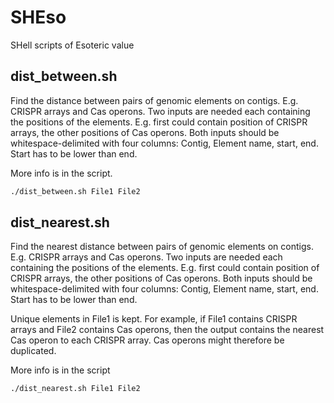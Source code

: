# SHEso

SHell scripts of Esoteric value

## dist_between.sh
Find the distance between pairs of genomic elements on contigs. E.g. CRISPR arrays and Cas operons.
Two inputs are needed each containing the positions of the elements. E.g. first could contain position of CRISPR arrays, the other positions of Cas operons.
Both inputs should be whitespace-delimited with four columns: Contig, Element name, start, end. Start has to be lower than end.

More info is in the script.

```sh
./dist_between.sh File1 File2
```

## dist_nearest.sh
Find the nearest distance between pairs of genomic elements on contigs. E.g. CRISPR arrays and Cas operons.
Two inputs are needed each containing the positions of the elements. E.g. first could contain position of CRISPR arrays, the other positions of Cas operons.
Both inputs should be whitespace-delimited with four columns: Contig, Element name, start, end. Start has to be lower than end.

Unique elements in File1 is kept. For example, if File1 contains CRISPR arrays and File2 contains Cas operons, then the output contains the nearest Cas operon to each CRISPR array. Cas operons might therefore be duplicated.

More info is in the script

```sh
./dist_nearest.sh File1 File2
```
